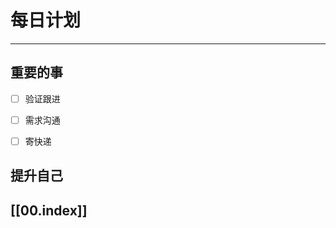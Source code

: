 
# 每日计划
---
## 重要的事

- [ ]  验证跟进
- [ ]  需求沟通
- [ ]  寄快递



## 提升自己

  



## [[00.index]]










